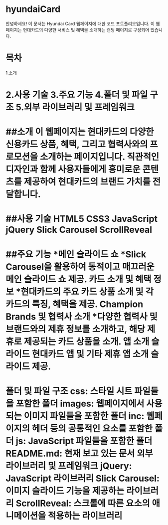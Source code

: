 ﻿# hyundaiCard
 
 
안녕하세요! 이 문서는 Hyundai Card 웹페이지에 대한 코드 포트폴리오입니다. 이 웹페이지는 현대카드의 다양한 서비스 및 혜택을 소개하는 랜딩 페이지로 구성되어 있습니다.

목차
 =====
 
1.소개

2.사용 기술
3.주요 기능
4.폴더 및 파일 구조
5.외부 라이브러리 및 프레임워크
=========
﻿##소개
이 웹페이지는 현대카드의 다양한 신용카드 상품, 혜택, 그리고 협력사와의 프로모션을 소개하는 페이지입니다. 직관적인 디자인과 함께 사용자들에게 흥미로운 콘텐츠를 제공하여 현대카드의 브랜드 가치를 전달합니다.
=========
﻿##사용 기술
HTML5
CSS3
JavaScript
jQuery
Slick Carousel
ScrollReveal
=========
﻿##주요 기능
*메인 슬라이드 쇼
*Slick Carousel을 활용하여 동적이고 매끄러운 메인 슬라이드 쇼 제공.
카드 소개 및 혜택 정보
*현대카드의 주요 카드 상품 소개 및 각 카드의 특징, 혜택을 제공.
Champion Brands 및 협력사 소개
*다양한 협력사 및 브랜드와의 제휴 정보를 소개하고, 해당 제휴로 제공되는 카드 상품을 소개.
앱 소개 슬라이드
현대카드 앱 및 기타 제휴 앱 소개 슬라이드 제공.
=========
폴더 및 파일 구조
css: 스타일 시트 파일들을 포함한 폴더
images: 웹페이지에서 사용되는 이미지 파일들을 포함한 폴더
inc: 웹페이지의 헤더 등의 공통적인 요소를 포함한 폴더
js: JavaScript 파일들을 포함한 폴더
README.md: 현재 보고 있는 문서
외부 라이브러리 및 프레임워크
jQuery: JavaScript 라이브러리
Slick Carousel: 이미지 슬라이드 기능을 제공하는 라이브러리
ScrollReveal: 스크롤에 따른 요소의 애니메이션을 적용하는 라이브러리
=========
